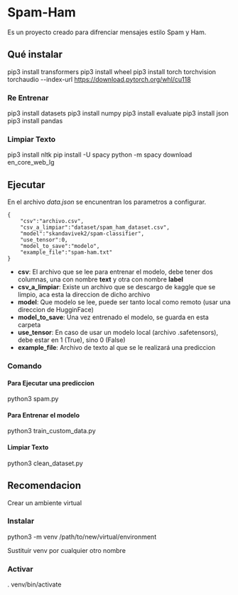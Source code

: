 # Spam-Ham

Es un proyecto creado para difrenciar mensajes estilo Spam y Ham.

## Qué instalar

pip3 install transformers
pip3 install wheel
pip3 install torch torchvision torchaudio --index-url https://download.pytorch.org/whl/cu118

### Re Entrenar

pip3 install datasets 
pip3 install numpy
pip3 install evaluate
pip3 install json
pip3 install pandas

### Limpiar Texto

pip3 install nltk
pip install -U spacy
python -m spacy download en_core_web_lg

## Ejecutar

En el archivo *data.json* se encunentran los parametros a configurar.
```
{
    "csv":"archivo.csv",
    "csv_a_limpiar":"dataset/spam_ham_dataset.csv",
    "model":"skandavivek2/spam-classifier",
    "use_tensor":0,
    "model_to_save":"modelo",
    "example_file":"spam-ham.txt"
}
```
 - **csv**: El archivo que se lee para entrenar el modelo, debe tener dos columnas, una con nombre **text** y otra con nombre **label**
 - **csv_a_limpiar**: Existe un archivo que se descargo de kaggle que se limpio, aca esta la direccion de dicho archivo
 - **model**: Que modelo se lee, puede ser tanto local como remoto (usar una direccion de HugginFace)
 - **model_to_save**: Una vez entrenado el modelo, se guarda en esta carpeta
 - **use_tensor**: En caso de usar un modelo local (archivo .safetensors), debe estar en 1 (True), sino 0 (False)
 - **example_file**: Archivo de texto al que se le realizará una prediccion

### Comando

#### Para Ejecutar una prediccion

python3 spam.py

#### Para Entrenar el modelo

python3 train_custom_data.py

#### Limpiar Texto

python3 clean_dataset.py

## Recomendacion

Crear un ambiente virtual

### Instalar

python3 -m venv /path/to/new/virtual/environment

Sustituir venv por cualquier otro nombre

### Activar

. venv/bin/activate
